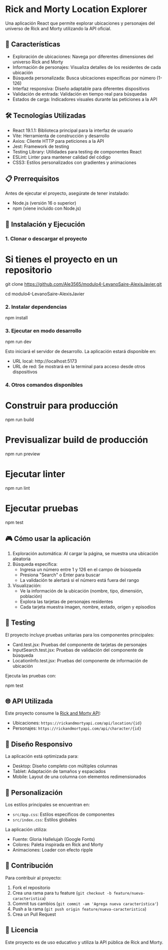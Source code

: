 # Rick and Morty Location Explorer

Una aplicación React que permite explorar ubicaciones y personajes del universo de Rick and Morty utilizando la API oficial.

## 🚀 Características

- Exploración de ubicaciones: Navega por diferentes dimensiones del universo Rick and Morty
- Información de personajes: Visualiza detalles de los residentes de cada ubicación
- Búsqueda personalizada: Busca ubicaciones específicas por número (1-126)
- Interfaz responsiva: Diseño adaptable para diferentes dispositivos
- Validación de entrada: Validación en tiempo real para búsquedas
- Estados de carga: Indicadores visuales durante las peticiones a la API

## 🛠️ Tecnologías Utilizadas

- React 19.1.1: Biblioteca principal para la interfaz de usuario
- Vite: Herramienta de construcción y desarrollo
- Axios: Cliente HTTP para peticiones a la API
- Jest: Framework de testing
- Testing Library: Utilidades para testing de componentes React
- ESLint: Linter para mantener calidad del código
- CSS3: Estilos personalizados con gradientes y animaciones

## 📋 Prerrequisitos

Antes de ejecutar el proyecto, asegúrate de tener instalado:

- Node.js (versión 16 o superior)
- npm (viene incluido con Node.js)

## 🔧 Instalación y Ejecución

### 1. Clonar o descargar el proyecto

# Si tienes el proyecto en un repositorio

git clone https://github.com/Ale3565/modulo4-LevanoSaire-AlexisJavier.git

cd modulo4-LevanoSaire-AlexisJavier

### 2. Instalar dependencias

npm install

### 3. Ejecutar en modo desarrollo

npm run dev

Esto iniciará el servidor de desarrollo. La aplicación estará disponible en:

- URL local: http://localhost:5173
- URL de red: Se mostrará en la terminal para acceso desde otros dispositivos

### 4. Otros comandos disponibles

# Construir para producción

npm run build

# Previsualizar build de producción

npm run preview

# Ejecutar linter

npm run lint

# Ejecutar pruebas

npm test

## 🎮 Cómo usar la aplicación

1. Exploración automática: Al cargar la página, se muestra una ubicación aleatoria
2. Búsqueda específica:
   - Ingresa un número entre 1 y 126 en el campo de búsqueda
   - Presiona "Search" o Enter para buscar
   - La validación te alertará si el número está fuera del rango
3. Visualización:
   - Ve la información de la ubicación (nombre, tipo, dimensión, población)
   - Explora las tarjetas de personajes residentes
   - Cada tarjeta muestra imagen, nombre, estado, origen y episodios

## 🧪 Testing

El proyecto incluye pruebas unitarias para los componentes principales:

- Card.test.jsx: Pruebas del componente de tarjetas de personajes
- InputSearch.test.jsx: Pruebas de validación del componente de búsqueda
- LocationInfo.test.jsx: Pruebas del componente de información de ubicación

Ejecuta las pruebas con:

npm test

## 🌐 API Utilizada

Este proyecto consume la [Rick and Morty API](https://rickandmortyapi.com/):

- Ubicaciones: `https://rickandmortyapi.com/api/location/{id}`
- Personajes: `https://rickandmortyapi.com/api/character/{id}`

## 📱 Diseño Responsivo

La aplicación está optimizada para:

- Desktop: Diseño completo con múltiples columnas
- Tablet: Adaptación de tamaños y espaciados
- Mobile: Layout de una columna con elementos redimensionados

## 🎨 Personalización

Los estilos principales se encuentran en:

- `src/App.css`: Estilos específicos de componentes
- `src/index.css`: Estilos globales

La aplicación utiliza:

- Fuente: Gloria Hallelujah (Google Fonts)
- Colores: Paleta inspirada en Rick and Morty
- Animaciones: Loader con efecto ripple

## 🤝 Contribución

Para contribuir al proyecto:

1. Fork el repositorio
2. Crea una rama para tu feature (`git checkout -b feature/nueva-caracteristica`)
3. Commit tus cambios (`git commit -am 'Agrega nueva característica'`)
4. Push a la rama (`git push origin feature/nueva-caracteristica`)
5. Crea un Pull Request

## 📄 Licencia

Este proyecto es de uso educativo y utiliza la API pública de Rick and Morty.

